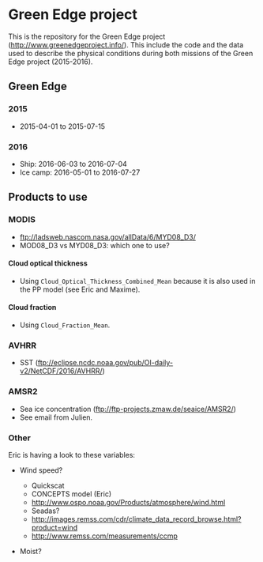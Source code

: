 # Green Edge project

This is the repository for the Green Edge project (http://www.greenedgeproject.info/). This include the code and the data used to describe the physical conditions during both missions of the Green Edge project (2015-2016).

## Green Edge

### 2015

- 2015-04-01 to 2015-07-15

### 2016

- Ship: 2016-06-03 to 2016-07-04
- Ice camp: 2016-05-01 to 2016-07-27

## Products to use

### MODIS

- ftp://ladsweb.nascom.nasa.gov/allData/6/MYD08_D3/
- MOD08_D3 vs MYD08_D3: which one to use?

#### Cloud optical thickness

- Using `Cloud_Optical_Thickness_Combined_Mean` because it is also used in the PP model (see Eric and Maxime).

#### Cloud fraction

- Using `Cloud_Fraction_Mean`.

### AVHRR

- SST (ftp://eclipse.ncdc.noaa.gov/pub/OI-daily-v2/NetCDF/2016/AVHRR/)

### AMSR2

- Sea ice concentration (ftp://ftp-projects.zmaw.de/seaice/AMSR2/)
- See email from Julien.

### Other

Eric is having a look to these variables:

- Wind speed?
  - Quickscat
  - CONCEPTS model (Eric)
  - http://www.ospo.noaa.gov/Products/atmosphere/wind.html
  - Seadas?
  - http://images.remss.com/cdr/climate_data_record_browse.html?product=wind
  - http://www.remss.com/measurements/ccmp

- Moist?

